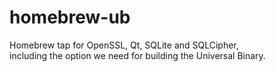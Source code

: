 # homebrew-ub
Homebrew tap for OpenSSL, Qt, SQLite and SQLCipher, <br>
including the option we need for building the Universal Binary.
